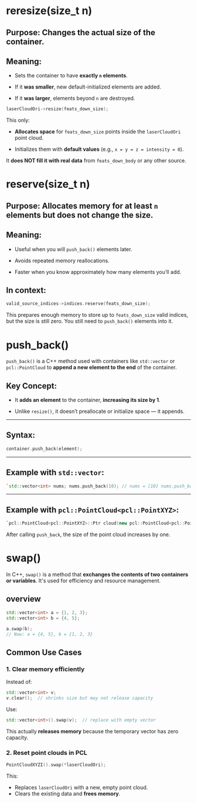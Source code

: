 # reresize(size_t n)

## Purpose: **Changes the actual size** of the container.

## Meaning:

- Sets the container to have **exactly `n` elements**.
    
- If it **was smaller**, new default-initialized elements are added.
    
- If it **was larger**, elements beyond `n` are destroyed.
```cpp
laserCloudOri->resize(feats_down_size);
```
This only:

- **Allocates space** for `feats_down_size` points inside the `laserCloudOri` point cloud.
    
- Initializes them with **default values** (e.g., `x = y = z = intensity = 0`).
    

It **does NOT fill it with real data** from `feats_down_body` or any other source.


# reserve(size_t n)
## Purpose: **Allocates memory** for at least `n` elements but does **not change the size**.

## Meaning:

- Useful when you will `push_back()` elements later.
    
- Avoids repeated memory reallocations.
    
- Faster when you know approximately how many elements you’ll add.
## In context:
```cpp
valid_source_indices->indices.reserve(feats_down_size);
```
This prepares enough memory to store up to `feats_down_size` valid indices, but the size is still zero. You still need to `push_back()` elements into it.

# push_back()
`push_back()` is a C++ method used with containers like `std::vector` or `pcl::PointCloud` to **append a new element to the end** of the container.
## Key Concept:

- It **adds an element** to the container, **increasing its size by 1**.
    
- Unlike `resize()`, it doesn’t preallocate or initialize space — it appends.
---

## Syntax:
```cpp
container.push_back(element);
```
---

## Example with `std::vector`:

```cpp
`std::vector<int> nums; nums.push_back(10); // nums = [10] nums.push_back(20); // nums = [10, 20]`
```
---

## Example with `pcl::PointCloud<pcl::PointXYZ>`:

```cpp
`pcl::PointCloud<pcl::PointXYZ>::Ptr cloud(new pcl::PointCloud<pcl::PointXYZ>); pcl::PointXYZ pt; pt.x = 1.0; pt.y = 2.0; pt.z = 3.0; cloud->push_back(pt);  // Adds one point to the cloud`
```

After calling `push_back`, the size of the point cloud increases by one.

# swap()
In C++, `swap()` is a method that **exchanges the contents of two containers or variables**. It's used for efficiency and resource management.
## overview
```cpp
std::vector<int> a = {1, 2, 3};
std::vector<int> b = {4, 5};

a.swap(b);
// Now: a = {4, 5}, b = {1, 2, 3}
```

## Common Use Cases

### 1. **Clear memory efficiently**

Instead of:

```cpp
std::vector<int> v; 
v.clear();  // shrinks size but may not release capacity
```

Use:
```cpp
std::vector<int>().swap(v);  // replace with empty vector
```
This actually **releases memory** because the temporary vector has zero capacity.

### 2. Reset point clouds in PCL
```cpp
PointCloudXYZI().swap(*laserCloudOri);
```
This:
- Replaces `laserCloudOri` with a new, empty point cloud.
- Clears the existing data and **frees memory**.